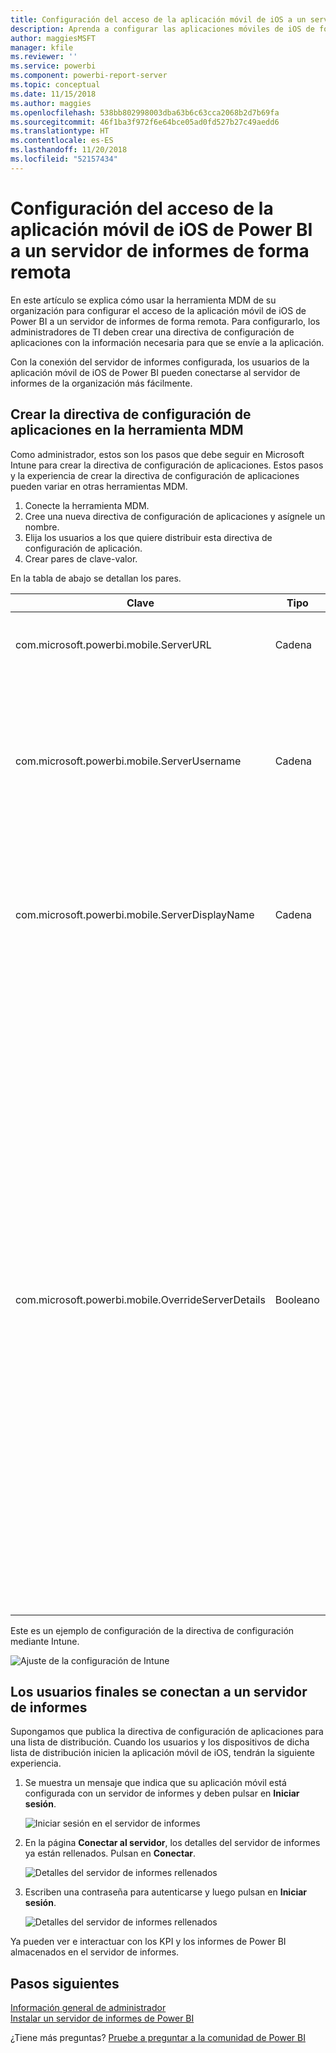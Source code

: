 ```yaml
---
title: Configuración del acceso de la aplicación móvil de iOS a un servidor de informes de forma remota
description: Aprenda a configurar las aplicaciones móviles de iOS de forma remota para el servidor de informes.
author: maggiesMSFT
manager: kfile
ms.reviewer: ''
ms.service: powerbi
ms.component: powerbi-report-server
ms.topic: conceptual
ms.date: 11/15/2018
ms.author: maggies
ms.openlocfilehash: 538bb802998003dba63b6c63cca2068b2d7b69fa
ms.sourcegitcommit: 46f1ba3f972f6e64bce05ad0fd527b27c49aedd6
ms.translationtype: HT
ms.contentlocale: es-ES
ms.lasthandoff: 11/20/2018
ms.locfileid: "52157434"
---
```

# <a name="configure-power-bi-ios-mobile-app-access-to-a-report-server-remotely"></a>Configuración del acceso de la aplicación móvil de iOS de Power BI a un servidor de informes de forma remota

En este artículo se explica cómo usar la herramienta MDM de su organización para configurar el acceso de la aplicación móvil de iOS de Power BI a un servidor de informes de forma remota. Para configurarlo, los administradores de TI deben crear una directiva de configuración de aplicaciones con la información necesaria para que se envíe a la aplicación. 

 Con la conexión del servidor de informes configurada, los usuarios de la aplicación móvil de iOS de Power BI pueden conectarse al servidor de informes de la organización más fácilmente. 

## <a name="create-the-app-configuration-policy-in-mdm-tool"></a>Crear la directiva de configuración de aplicaciones en la herramienta MDM 

Como administrador, estos son los pasos que debe seguir en Microsoft Intune para crear la directiva de configuración de aplicaciones. Estos pasos y la experiencia de crear la directiva de configuración de aplicaciones pueden variar en otras herramientas MDM. 

1. Conecte la herramienta MDM. 
2. Cree una nueva directiva de configuración de aplicaciones y asígnele un nombre. 
3. Elija los usuarios a los que quiere distribuir esta directiva de configuración de aplicación. 
4. Crear pares de clave-valor. 

En la tabla de abajo se detallan los pares.

|Clave  |Tipo  |Descripción  |
|---------|---------|---------|
| com.microsoft.powerbi.mobile.ServerURL | Cadena | URL del servidor de informes </br> Debe empezar por http/https |
| com.microsoft.powerbi.mobile.ServerUsername | Cadena | (opcional) </br> El nombre de usuario que se usará para conectar el servidor. </br> Si no existe, la aplicación pide al usuario que escriba el nombre de usuario para la conexión.| 
| com.microsoft.powerbi.mobile.ServerDisplayName | Cadena | (opcional) </br> El valor predeterminado es “Servidor de informes” </br> Nombre descriptivo que se usa en la aplicación para representar el servidor | 
| com.microsoft.powerbi.mobile.OverrideServerDetails | Booleano | El valor predeterminado es True </br>Si se establece en "true", invalida cualquier definición de servidor de informes que ya esté disponible en el dispositivo móvil. Los servidores existentes ya configurados se eliminan. </br> Al establecer Reemplazar en True también se evita que el usuario quite esa configuración. </br> Si se establece en “False”, se agregan los valores insertados, dejando cualquier configuración existente. </br> Si la misma dirección URL del servidor ya está configurada en la aplicación móvil, esta deja dicha configuración tal cual. La aplicación no pide al usuario que vuelva a autenticarse para el mismo servidor. |

Este es un ejemplo de configuración de la directiva de configuración mediante Intune.

![Ajuste de la configuración de Intune](media/configure-powerbi-mobile-apps-remote/power-bi-ios-remote-configuration-settings.png)

## <a name="end-users-connecting-to-a-report-server"></a>Los usuarios finales se conectan a un servidor de informes

 Supongamos que publica la directiva de configuración de aplicaciones para una lista de distribución. Cuando los usuarios y los dispositivos de dicha lista de distribución inicien la aplicación móvil de iOS, tendrán la siguiente experiencia. 

1. Se muestra un mensaje que indica que su aplicación móvil está configurada con un servidor de informes y deben pulsar en **Iniciar sesión**.

    ![Iniciar sesión en el servidor de informes](media/configure-powerbi-mobile-apps-remote/power-bi-config-server-sign-in.png)

2.  En la página **Conectar al servidor**, los detalles del servidor de informes ya están rellenados. Pulsan en **Conectar**.

    ![Detalles del servidor de informes rellenados](media/configure-powerbi-mobile-apps-remote/power-bi-ios-remote-configure-connect-server.png)

3. Escriben una contraseña para autenticarse y luego pulsan en **Iniciar sesión**. 

    ![Detalles del servidor de informes rellenados](media/configure-powerbi-mobile-apps-remote/power-bi-config-server-address.png)

Ya pueden ver e interactuar con los KPI y los informes de Power BI almacenados en el servidor de informes.

## <a name="next-steps"></a>Pasos siguientes
[Información general de administrador](admin-handbook-overview.md)  
[Instalar un servidor de informes de Power BI](install-report-server.md)  

¿Tiene más preguntas? [Pruebe a preguntar a la comunidad de Power BI](https://community.powerbi.com/)

